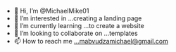 - 👋 Hi, I’m @MichaelMike01
- 👀 I’m interested in ...creating a landing page
- 🌱 I’m currently learning ...to create a website
- 💞️ I’m looking to collaborate on ...templates
- 📫 How to reach me ...mabvudzamichael@gmail.com

<!---
MichaelMike01/MichaelMike01 is a ✨ special ✨ repository because its `README.md` (this file) appears on your GitHub profile.
You can click the Preview link to take a look at your changes.
--->
